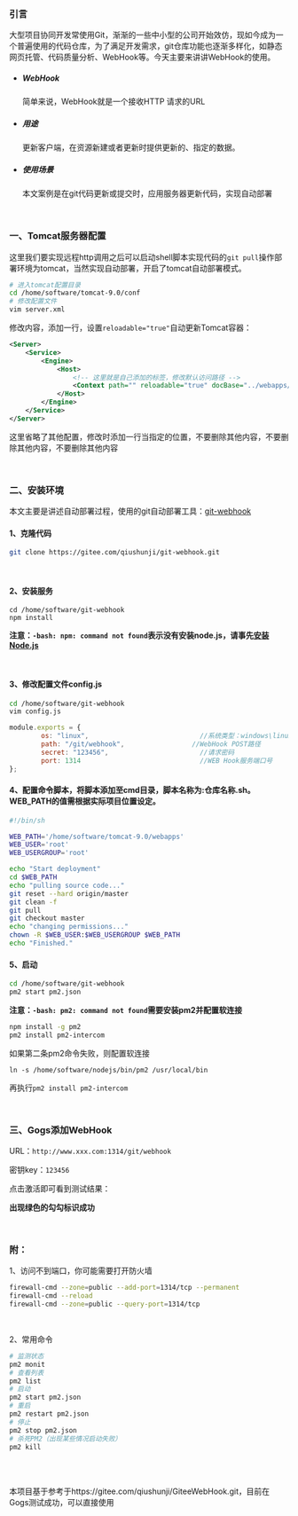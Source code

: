 ### 引言

大型项目协同开发常使用Git，渐渐的一些中小型的公司开始效仿，现如今成为一个普遍使用的代码仓库，为了满足开发需求，git仓库功能也逐渐多样化，如静态网页托管、代码质量分析、WebHook等。今天主要来讲讲WebHook的使用。

- ##### WebHook

  简单来说，WebHook就是一个接收HTTP 请求的URL

- ##### 用途

  更新客户端，在资源新建或者更新时提供更新的、指定的数据。

- ##### 使用场景

  本文案例是在git代码更新或提交时，应用服务器更新代码，实现自动部署

<br>



### 一、Tomcat服务器配置

这里我们要实现远程http调用之后可以启动shell脚本实现代码的`git pull`操作部署环境为tomcat，当然实现自动部署，开启了tomcat自动部署模式。

```bash
# 进入tomcat配置目录
cd /home/software/tomcat-9.0/conf
# 修改配置文件
vim server.xml
```

修改内容，添加一行，设置`reloadable="true"`自动更新Tomcat容器：

```xml
<Server>  
    <Service>
        <Engine> 
            <Host>
                <!-- 这里就是自己添加的标签，修改默认访问路径 -->
                <Context path="" reloadable="true" docBase="../webapps/index-self"/>
            </Host>
        </Engine>
    </Service>
</Server>

```

这里省略了其他配置，修改时添加一行当指定的位置，不要删除其他内容，不要删除其他内容，不要删除其他内容

<br>



### 二、安装环境

本文主要是讲述自动部署过程，使用的git自动部署工具：[git-webhook](https://gitee.com/qiushunji/git-webhook)

#### 1、克隆代码

```bash
git clone https://gitee.com/qiushunji/git-webhook.git
```

<br>

#### 2、安装服务

```
cd /home/software/git-webhook
npm install
```

**注意：`-bash: npm: command not found`表示没有安装node.js，请事先[安装Node.js](http://zayl.top/about-install/#/docs/linux-install-nodejs)**

<br>

#### 3、修改配置文件config.js

```bash
cd /home/software/git-webhook
vim config.js
```

```js
module.exports = {
        os: "linux",                            //系统类型：windows\linux
        path: "/git/webhook",                 //WebHook POST路径
        secret: "123456",                       //请求密码
        port: 1314                              //WEB Hook服务端口号
};

```



#### 4、配置命令脚本，将脚本添加至cmd目录，脚本名称为:仓库名称.sh。WEB_PATH的值需根据实际项目位置设定。

```bash
#!/bin/sh

WEB_PATH='/home/software/tomcat-9.0/webapps'
WEB_USER='root'
WEB_USERGROUP='root'

echo "Start deployment"
cd $WEB_PATH
echo "pulling source code..."
git reset --hard origin/master
git clean -f
git pull
git checkout master
echo "changing permissions..."
chown -R $WEB_USER:$WEB_USERGROUP $WEB_PATH
echo "Finished."
```



#### 5、启动

```bash
cd /home/software/git-webhook
pm2 start pm2.json
```

**注意：`-bash: pm2: command not found`需要安装pm2并配置软连接**

```bash
npm install -g pm2
pm2 install pm2-intercom
```

如果第二条pm2命令失败，则配置软连接

```
ln -s /home/software/nodejs/bin/pm2 /usr/local/bin
```

再执行`pm2 install pm2-intercom`

<br>

### 三、Gogs添加WebHook

URL：`http://www.xxx.com:1314/git/webhook`

密钥key：`123456`

点击激活即可看到测试结果：

**出现绿色的勾勾标识成功**

<br>



### 附：

1、访问不到端口，你可能需要打开防火墙

```bash
firewall-cmd --zone=public --add-port=1314/tcp --permanent
firewall-cmd --reload
firewall-cmd --zone=public --query-port=1314/tcp
```

<br>

2、常用命令

```bash
# 监测状态
pm2 monit
# 查看列表
pm2 list
# 启动
pm2 start pm2.json
# 重启
pm2 restart pm2.json
# 停止
pm2 stop pm2.json
# 杀死PM2（出现某些情况启动失败）
pm2 kill
```

<br>

<br>

本项目基于参考于https://gitee.com/qiushunji/GiteeWebHook.git，目前在Gogs测试成功，可以直接使用

<br>

<br>